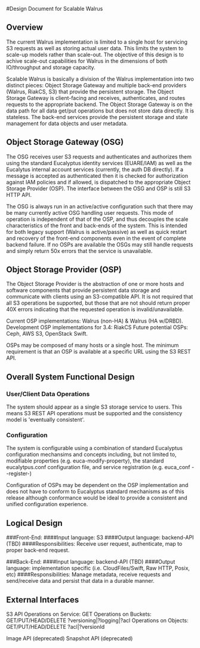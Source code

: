 #Design Document for Scalable Walrus

## Overview
The current Walrus implementation is limited to a single host for servicing S3 requests as well as storing actual user data. This limits the system to scale-up models rather than scale-out. The objective of this design is to achive scale-out capabilities for Walrus in the dimensions of both IO/throughput and storage capacity.

Scalable Walrus is basically a division of the Walrus implementation into two distinct pieces: Object Storage Gateway and multiple back-end providers (Walrus, RiakCS, S3) that provide the persistent storage. The Object Storage Gateway is client-facing and receives, authenticates, and routes requests to the appropriate backend. The Object Storage Gateway is on the data path for all data get/put operations but does not store data directly. It is stateless. The back-end services provide the persistent storage and state management for data objects and user metadata.

## Object Storage Gateway (OSG)
The OSG receives user S3 requests and authenticates and authorizes them using the standard Eucalyptus identity services (EUARE/IAM) as well as the Eucalytus internal account services (currently, the auth DB directly). If a message is accepted as authenticated then it is checked for authorization against IAM policies and if allowed, is dispatched to the appropriate Object Storage Provider (OSP). The interface between the OSG and OSP is still S3 HTTP API.

The OSG is always run in an active/active configuration such that there may be many currently active OSG handling user requests. This mode of operation is independent of that of the OSP, and thus decouples the scale characteristics of the front and back-ends of the system. This is intended for both legacy support (Walrus is active/passive) as well as quick restart and recovery of the front-end components even in the event of complete backend failure. If no OSPs are available the OSGs may still handle requests and simply return 50x errors that the service is unavailable.


## Object Storage Provider (OSP)
The Object Storage Provider is the abstraction of one or more hosts and software components that provide persistent data storage and communicate with clients using an S3-compatible API. It is not required that all S3 operations be supported, but those that are not should return proper 40X errors indicating that the requested operation is invalid/unavailable.

Current OSP implementations: Walrus (non-HA) & Walrus (HA w/DRBD).
Development OSP implementations for 3.4: RiakCS
Future potential OSPs: Ceph, AWS S3, OpenStack Swift.

OSPs may be composed of many hosts or a single host. The minimum requirement is that an OSP is available at a specific URL using the S3 REST API.


## Overall System Functional Design
### User/Client Data Operations
The system should appear as a single S3 storage service to users. This means S3 REST API operations must be supported and the consistency model is 'eventually consistent'.

### Configuration
The system is configurable using a combination of standard Eucalyptus configuration mechansims and concepts including, but not limited to, modifiable properties (e.g. euca-modify-property), the standard eucalytpus.conf configuration file, and service registration (e.g. euca_conf --register-<service>)

Configuration of OSPs may be dependent on the OSP implementation and does not have to conform to Eucalyptus standard mechanisms as of this release although conformance would be ideal to provide a consistent and unified configuration experience.




## Logical Design
###Front-End:
####Input language: S3
####Output language: backend-API (TBD)
####Responsibilities: Receive user request, authenticate, map to proper back-end request.

###Back-End:
####Input language: backend-API (TBD)
####Output language: implementation specific (i.e. CloudFiles/Swift, Raw HTTP, Posix, etc)
####Responsibilities: Manage metadata, receive requests and send/receive data and persist that data in a durable manner.


## External Interfaces
S3 API
Operations on Service: GET
Operations on Buckets: GET/PUT/HEAD/DELETE ?versioning|?logging|?acl
Operations on Objects: GET/PUT/HEAD/DELETE ?acl|?versionId

Image API (deprecated)
Snapshot API (deprecated)

